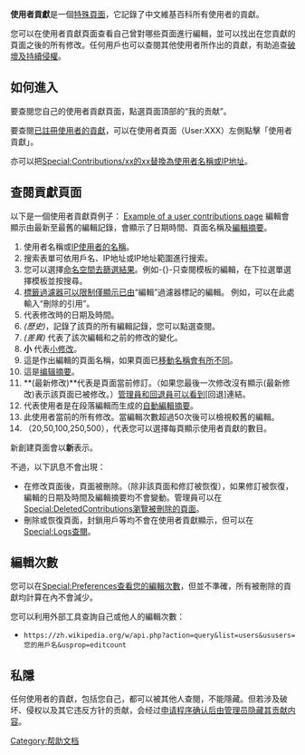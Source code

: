 **使用者貢獻**是一個[特殊頁面](https://zh.wikipedia.org/wiki/使用說明:特殊頁面 "wikilink")，它記錄了中文維基百科所有使用者的貢獻。

您可以在使用者貢獻頁面查看自己曾對哪些頁面進行編輯，並可以找出在您貢獻的頁面之後的所有修改。任何用戶也可以查閱其他使用者所作出的貢獻，有助追查[破壞及持續侵權](https://zh.wikipedia.org/wiki/Wikipedia:破壞 "wikilink")。

## 如何進入

要查閱您自己的使用者貢獻頁面，點選頁面頂部的“我的贡献”。

要查閱[已註冊使用者的貢獻](https://zh.wikipedia.org/wiki/維基百科:用戶許可權級別#註冊用戶 "wikilink")，可以在使用者頁面（User:XXX）左側點擊「使用者貢獻」。

亦可以把[Special:Contributions/xx的xx替換為使用者名稱或IP地址](https://zh.wikipedia.org/wiki/Special:Contributions/xx "wikilink")。

## 查閱貢獻頁面

以下是一個使用者貢獻頁例子：
[Example of a user contributions page](https://zh.wikipedia.org/wiki/File:User_contributions_February_2013.xcf "fig:Example of a user contributions page")
編輯會顯示由最新至最舊的編輯記錄，會顯示了日期時間、頁面名稱及[編輯摘要](https://zh.wikipedia.org/wiki/Help:編輯摘要 "wikilink")。

1.  使用者名稱或[IP使用者的名稱](https://zh.wikipedia.org/wiki/Wikipedia:用户权限级别#匿名用戶 "wikilink")。
2.  搜索表單可依用戶名、IP地址或IP地址範圍進行搜索。
3.  您可以選擇[命名空間去篩選結果](https://zh.wikipedia.org/wiki/Help:名字空間 "wikilink")。例如-{}-只查閱模板的編輯，在下拉選單選擇模板並按搜尋。
4.  [標籤過濾器可以限制僅顯示已由](https://zh.wikipedia.org/wiki/Special:标签 "wikilink")“編輯”過濾器標記的編輯。 例如，可以在此處輸入“刪除的引用”。
5.  代表修改時的日期及時間。
6.  *(歷史)*，記錄了該頁的所有編輯記錄，您可以點選查閱。
7.  *(差異)* 代表了該次編輯和之前的修改的變化。
8.  **小** 代表[小修改](https://zh.wikipedia.org/wiki/Help:小修改 "wikilink")。
9.  這是作出編輯的頁面名稱，如果頁面已[移動名稱會有所不同](https://zh.wikipedia.org/wiki/Help:頁面重命名 "wikilink")。
10. 這是[编辑摘要](https://zh.wikipedia.org/wiki/Help:编辑摘要 "wikilink")。
11. **(最新修改)**代表是頁面當前修訂。（如果您最後一次修改沒有顯示(最新修改)表示該頁面已被修改。）[管理員和](https://zh.wikipedia.org/wiki/WP:SYSOP "wikilink")[回退員可以看到](https://zh.wikipedia.org/wiki/WP:ROLLBACK "wikilink")\[回退\]連結。
12. 代表使用者是在段落編輯而生成的[自動編輯摘要](https://zh.wikipedia.org/wiki/WP:AES "wikilink")。
13. 此使用者當前的所有修改。當編輯次數超過50次後可以檢視較舊的編輯。
14. （20,50,100,250,500），代表您可以選擇每頁顯示使用者貢獻的數目。

新創建頁面會以**新**表示。

不過，以下訊息不會出現：

  - 在修改頁面後，頁面被刪除。（除非該頁面和修訂被恢復），如果修訂被恢復，編輯的日期及時間及編輯摘要均不會變動。管理員可以在[Special:DeletedContributions瀏覽被刪除的頁面](https://zh.wikipedia.org/wiki/Special:DeletedContributions "wikilink")。
  - 刪除或恢復頁面，封鎖用戶等均不會在使用者貢獻顯示，但可以在[Special:Logs查閱](https://zh.wikipedia.org/wiki/Special:Logs "wikilink")。

## 編輯次數

您可以在[Special:Preferences查看您的編輯次數](https://zh.wikipedia.org/wiki/Special:Preferences "wikilink")，但並不準確，所有被刪除的貢獻均計算在內不會減少。

您可以利用外部工具查詢自己或他人的編輯次數：

  - `https://zh.wikipedia.org/w/api.php?action=query&list=users&ususers=您的用戶名&usprop=editcount`

## 私隱

任何使用者的貢獻，包括您自己，都可以被其他人查閱，不能隱藏。但若涉及破坏、侵权以及其它违反方针的贡献，会经过[申请程序确认后由管理员隐藏其贡献内容](https://zh.wikipedia.org/wiki/Wikipedia:修订版本删除请求 "wikilink")。

[Category:帮助文档](https://zh.wikipedia.org/wiki/Category:帮助文档 "wikilink")